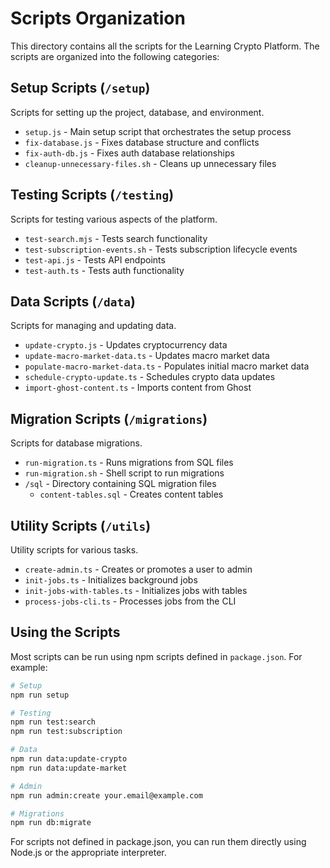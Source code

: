 # Scripts Organization

This directory contains all the scripts for the Learning Crypto Platform. The scripts are organized into the following categories:

## Setup Scripts (`/setup`)
Scripts for setting up the project, database, and environment.
- `setup.js` - Main setup script that orchestrates the setup process
- `fix-database.js` - Fixes database structure and conflicts
- `fix-auth-db.js` - Fixes auth database relationships
- `cleanup-unnecessary-files.sh` - Cleans up unnecessary files

## Testing Scripts (`/testing`)
Scripts for testing various aspects of the platform.
- `test-search.mjs` - Tests search functionality
- `test-subscription-events.sh` - Tests subscription lifecycle events
- `test-api.js` - Tests API endpoints
- `test-auth.ts` - Tests auth functionality

## Data Scripts (`/data`)
Scripts for managing and updating data.
- `update-crypto.js` - Updates cryptocurrency data
- `update-macro-market-data.ts` - Updates macro market data
- `populate-macro-market-data.ts` - Populates initial macro market data
- `schedule-crypto-update.ts` - Schedules crypto data updates
- `import-ghost-content.ts` - Imports content from Ghost

## Migration Scripts (`/migrations`)
Scripts for database migrations.
- `run-migration.ts` - Runs migrations from SQL files
- `run-migration.sh` - Shell script to run migrations
- `/sql` - Directory containing SQL migration files
  - `content-tables.sql` - Creates content tables

## Utility Scripts (`/utils`)
Utility scripts for various tasks.
- `create-admin.ts` - Creates or promotes a user to admin
- `init-jobs.ts` - Initializes background jobs
- `init-jobs-with-tables.ts` - Initializes jobs with tables
- `process-jobs-cli.ts` - Processes jobs from the CLI

## Using the Scripts

Most scripts can be run using npm scripts defined in `package.json`. For example:

```bash
# Setup
npm run setup

# Testing
npm run test:search
npm run test:subscription

# Data
npm run data:update-crypto
npm run data:update-market

# Admin
npm run admin:create your.email@example.com

# Migrations
npm run db:migrate
```

For scripts not defined in package.json, you can run them directly using Node.js or the appropriate interpreter. 